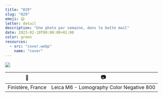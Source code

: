 ```yaml
---
title: "029"
slug: "029"
emoji: 😃
letter: detail
description: "Une photo par semaine, dans ta boîte mail"
date: 2023-02-10T00:00:00+01:00
color: green
resources:
  - src: "cover.webp"
    name: "cover"
---
```

![](cover)

📍 | 📷
---|---
Finistère, France | Leica M6 - Lomography Color Negative 800

